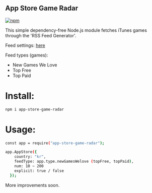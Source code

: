 ## App Store Game Radar

[![npm](https://img.shields.io/npm/v/app-store-game-radar.svg)](https://www.npmjs.com/package/app-store-game-radar)

This simple dependency-free Node.js module fetches iTunes games through the 'RSS Feed Generator'. 

Feed settings: [here][feedSettings]

Feed types (games):
- New Games We Love
- Top Free
- Top Paid

# Install:
```sh
npm i app-store-game-radar
```

# Usage:
```sh
const app = require("app-store-game-radar");

app.AppStore({
    country: "kr",
    feedType: app.type.newGamesWelove (topFree, topPaid),
    num: 10 ~ 200
    explicit: true / false
  });
```

More improvements soon.

[feedSettings]: <http://rss.itunes.apple.com/en-us>